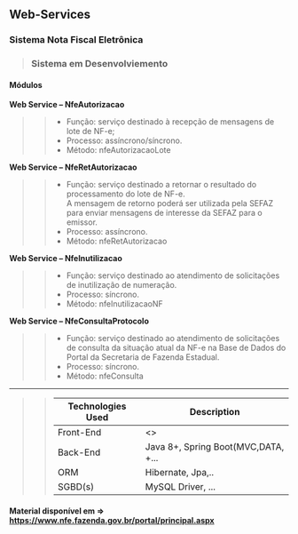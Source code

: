## Web-Services  
### Sistema Nota Fiscal Eletrônica  
>>
> ### Sistema em Desenvolviemento
>>
#### **Módulos** 
>>
**Web Service – NfeAutorizacao**
>> - Função: serviço destinado à recepção de mensagens de lote de NF-e;
>> - Processo: assíncrono/síncrono.
>> - Método: nfeAutorizacaoLote
>>
**Web Service – NfeRetAutorizacao**
>> - Função: serviço destinado a retornar o resultado do processamento do lote de NF-e.  
>>   A mensagem de retorno poderá ser utilizada pela SEFAZ para enviar mensagens de interesse da 
>>   SEFAZ para o emissor.
>> - Processo: assíncrono.
>> - Método: nfeRetAutorizacao
>>
**Web Service – NfeInutilizacao**
>> - Função: serviço destinado ao atendimento de solicitações de inutilização de numeração.  
>> - Processo: síncrono.  
>> - Método: nfeInutilizacaoNF
>>
**Web Service – NfeConsultaProtocolo**  
>> - Função: serviço destinado ao atendimento de solicitações de consulta da situação atual da NF-e na 
>>   Base de Dados do Portal da Secretaria de Fazenda Estadual.  
>> - Processo: síncrono.  
>> - Método: nfeConsulta
>>
****
>> | Technologies Used | Description |  
>> | ----------- | ----------- |  
>> | Front-End | <<?????>> |  
>> | Back-End  | Java 8+, Spring Boot(MVC,DATA, +... |  
>> | ORM       | Hibernate, Jpa,.. |  
>> | SGBD(s)   | MySQL Driver, ... |  
>
#### Material disponível em => https://www.nfe.fazenda.gov.br/portal/principal.aspx
